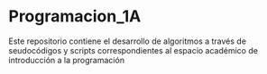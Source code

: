 # Programacion_1A
Este repositorio contiene el desarrollo de algoritmos a través de seudocódigos y scripts correspondientes al espacio académico de introducción a la programación     

